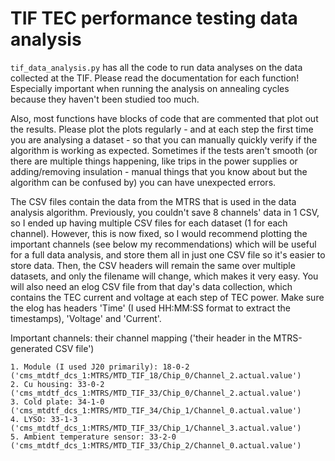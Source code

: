 # TIF TEC performance testing data analysis

`tif_data_analysis.py` has all the code to run data analyses on the data collected at the TIF. Please read the documentation for each function! Especially important when running the analysis on annealing cycles because they haven't been studied too much. 

Also, most functions have blocks of code that are commented that plot out the results. Please plot the plots regularly - and at each step the first time you are analysing a dataset - so that you can manually quickly verify if the algorithm is working as expected. Sometimes if the tests aren't smooth (or there are multiple things happening, like trips in the power supplies or adding/removing insulation - manual things that you know about but the algorithm can be confused by) you can have unexpected errors. 

The CSV files contain the data from the MTRS that is used in the data analysis algorithm. 
Previously, you couldn't save 8 channels' data in 1 CSV, so I ended up having multiple CSV files for each dataset (1 for each channel). However, this is now fixed, so I would recommend plotting the important channels (see below my recommendations) which will be useful for a full data analysis, and store them all in just one CSV file so it's easier to store data. Then, the CSV headers will remain the same over multiple datasets, and only the filename will change, which makes it very easy. 
You will also need an elog CSV file from that day's data collection, which contains the TEC current and voltage at each step of TEC power. Make sure the elog has headers 'Time' (I used HH:MM:SS format to extract the timestamps), 'Voltage' and 'Current'. 


Important channels: their channel mapping ('their header in the  MTRS-generated CSV file')
~~~~~~~~~~~~~~~~~~~~~~~~~~~~~~~~`
1. Module (I used J20 primarily): 18-0-2 ('cms_mtdtf_dcs_1:MTRS/MTD_TIF_18/Chip_0/Channel_2.actual.value')
2. Cu housing: 33-0-2 ('cms_mtdtf_dcs_1:MTRS/MTD_TIF_33/Chip_0/Channel_2.actual.value')
3. Cold plate: 34-1-0 ('cms_mtdtf_dcs_1:MTRS/MTD_TIF_34/Chip_1/Channel_0.actual.value')
4. LYSO: 33-1-3 ('cms_mtdtf_dcs_1:MTRS/MTD_TIF_33/Chip_1/Channel_3.actual.value')
5. Ambient temperature sensor: 33-2-0 ('cms_mtdtf_dcs_1:MTRS/MTD_TIF_33/Chip_2/Channel_0.actual.value')
	


